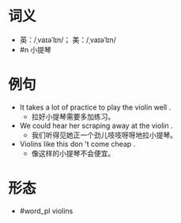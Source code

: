 # 词义
- 英：/ˌvaɪəˈlɪn/； 美：/ˌvaɪəˈlɪn/
- #n 小提琴
# 例句
- It takes a lot of practice to play the violin well .
	- 拉好小提琴需要多加练习。
- We could hear her scraping away at the violin .
	- 我们听得见她正一个劲儿吱吱呀呀地拉小提琴。
- Violins like this don 't come cheap .
	- 像这样的小提琴不会便宜。
# 形态
- #word_pl violins

